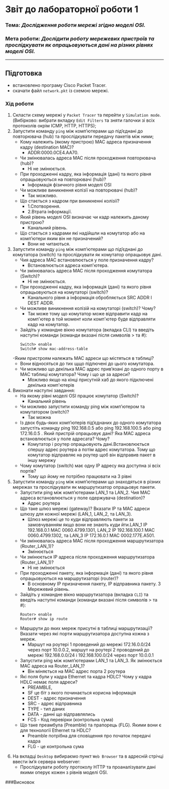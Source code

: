 # Звіт до лабораторної  роботи 1### Тема: _Дослідження роботи мережі згідно моделі OSI._### Мета роботи: _Дослідити роботу мережевих пристроїв та прослідкувати як опрацьовуються дані на різних рівнях моделі OSI._>>---## Підготовка- встановлено програму Cisco Packet Tracer.- скачати файл `network.pkt` із схемою мережі.### Хід роботи1) Скласти схему мережі у `Packet Tracer` та перейти у `Simulation mode`. (Вибірково: вибрати вкладку `Edit Filters` та зняти галочки зі всіх протоколів окрім ICMP, HTTP, HTTPS);2) Запустити команду `ping` між комп’ютерами що під’єднані до повторювача (hub) та прослідкувати передачу пакетів між ними;    - Кому належить (якому пристрою) MAC адреса призначення кадру (destination МАС)?      - ADDR:0000.0CE4.AA70.    - Чи змінювалась адреса MAC після проходження повторювача (hub)?      - Ні не змінюється.    - При проходженні кадру, яка інформація (дані) та якого рівня опрацьовуються на повторювачі (hub)?      - Інформація фізичного рівня моделі ОSI    - Чи можливе виникнення колізії на повторювачі (hub)?      - Так можливо.    - Що стається з кадром при виникненні колізії?      - 1.Спотворення.      - 2.Втрата інформації.    - Який рівень моделі OSI визначає чи кадр належить даному пристрою?      - Канальний рівень.    - Що стається з кадрами які надійшли на комутатор або на комп’ютери яким він не призначений?      - Вони не читаються.3) Запустити команду `ping` між комп’ютерами що під’єднані до комутатора (switch) та прослідкувати як комутатор опрацьовує дані.    - Чия адреса MAC встановлюється у поле призначення кадру?      - Встановлюється адреса комп'ютера.    - Чи змінювалась адреса MAC після проходження комутатора (Switch)?      - Ні не змінюється.    - При проходженні кадру, яка інформація (дані) та якого рівня опрацьовуються на комутаторі (switch)?      - Канального рівня а інформація обробляється SRC ADDR I DEST ADDR.    - Чи можливе виникнення колізій на комутаторі (switch)? Чому?      - Так може тому що комутатор може відправити кадр на комп'ютер в той момент коли комп'ютер буде відправляти кадр на комутатор.     - Зайдіть у командне вікно комутатора (вкладка CLI) та введіть наступні команди (команди вказані після символів > та #):        ```shell script        Switch> enable        Switch# show mac-address-table        ```    -Яким пристроям належать МАС адреси що містяться в таблиці?      - Вони відносяться до тих щщо підлючені до цього комутатора.    - Чи можливо що декілька МАС адрес прив’язані до одного порту в МАС таблиці комутатора? Чому і що це за адреси?      - Можливо якщо на кінці присутній хаб до якого підключені декілька комп'ютерів4) Виконати наступні завдання:    - На якому рівні моделі OSI працює комутатор (Switch)?       - Канальний рівень     - Чи можливо запустити команду ping між комп’ютером та комутатором (switch)?      - Так можна     - Із двох будь-яких комп’ютерів під’єднаних до одного комутатора запустіть команду ping 192.168.0.5 або ping 192.168.100.5 або ping 172.16.0.5 . Який пристрій опрацьовує дані? Яка МАС адреса встановлюється у поле адресата? Чому?      - Комутатор і роутер опрацьовують дані.Встановлюється спершу адрес роутера а потім адрес комутатора. Тому що комутатор відправляє на роутер щоб він відправив пакет в іншу мережу     - Чому комутатор (switch) має одну ІР адресу яка доступна зі всіх портів?      - Тому що йому не потрібно працювати на 3 рівні 5) Запустити команду `ping` між комп’ютерами що знаходяться в різних мережах та прослідкувати як маршрутизатор опрацьовує пакети.    - Запустити ping між комп’ютерами LAN_1 та LAN_2. Чия МАС адреса встановлюється у поле одержувача (destination)?      - Адрес роутера    - Що таке шлюз мережі (gateway)? Вказати IP та МАС адреси шлюзу для кожної мережі (LAN_1, LAN_2, та LAN_3).      - Шлюз мережі це то куди відправляють пакети за замовчуванням якщо вони не знають куди йти.LAN_1 IP 192.168.0.1 MAC 0060.4799.1301, LAN_2 IP 192.168.100.1 MAC 0060.4799.1302, та LAN_3 IP 172.16.0.1 MAC 0002.177E.A501.    - Чи змінювалась адреса MAC після проходження маршрутизатора (Router_LAN_1)?      - Змінюється     - Чи змінюється ІР адреса після проходження маршрутизатора (Router_LAN_1)?      - Ні не змінюється    - При проходженні пакету, яка інформація (дані) та якого рівня опрацьовуються на маршрутизаторі (router)?      - В основному IP призначення пакету, IP відправника пакету. 3 Мережевий рівень.    - Зайдіть у командне вікно маршрутизатора (вкладка `CLI`) та введіть наступні команди (команди вказані після символів > та #):        ```shell script        Router> enable        Router# show ip route        ```    - Маршрути до яких мереж присутні в таблиці маршрутизації? Вказати через які порти маршрутизатора доступна кожна з мереж.      - Маршут на роутері 1 проведений до мережі 172.16.0.0/24 через порт 10.0.0.2, маршут на роутері 2 проводений до мережі 192.168.0.0/24 і 192.168.100.0/24 через порт 10.0.0.1    - Запустити ping між комп’ютерами LAN_1 та LAN_3. Як змінюється МАС адреса на Router_LAN_1?       - Він міняється на MAC адрес порта 2 роутера     - Які поля були у кадра Ethernet та кадра HDLC? Чому у кадра HDLC немає поля адреси?      - PREAMBLE,      - SF це біт з якого починається корисна інформація       - DEST - адрес призначення      - SRC - адрес відправника       - TYPE - тип даних       - DATA - данні що відправлялись      - FCS - Код перевірки (контрольна сума)    - Що таке преамбула (Preamble) та прапорець (FLG). Якими вони є для технології Ethernet та HDLC?      - Preamble потрібна для сповіщення про початок передачі кадра       - FLG - це контрольна сума6. На вкладці `Desktop` вибираємо пункт `Web Browser` та в адресній стрічці ввести ім’я сервера webserver:    - Прослідкувати роботу протоколу HTTP та проаналізувати дані якими оперує кожен з рівнів моделі OSI.    ###Висновок 